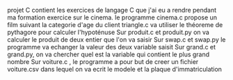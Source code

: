 projet C contient les exercices de langage C que j'ai eu a rendre pendant ma formation
  exercice sur le cinema.
  le programme cinema.c propose un film suivant la categorie d'age du client
  triangle.c va utiliser le théoreme de pythagore pour calculer l'hypoténuse
  Sur produit.c et produit.py on va calculer le produit de deux entier que l'on va saisir
  Sur swap.c et swap.py le programme va echanger la valeur des deux variable saisit
  Sur grand.c et grand.py, on va chercher quel est la variable qui contient le plus grand nombre
  Sur voiture.c , le programme a pour but de creer un fichier voiture.csv dans lequel on va ecrit le modele et la plaque d'immatriculation
